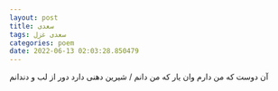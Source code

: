 ```yaml
---
layout: post
title: سعدی
tags: سعدی غزل
categories: poem
date: 2022-06-13 02:03:28.850479
---
```


آن دوست که من دارم وان یار که من دانم / شیرین دهنی دارد دور از لب و دندانم
